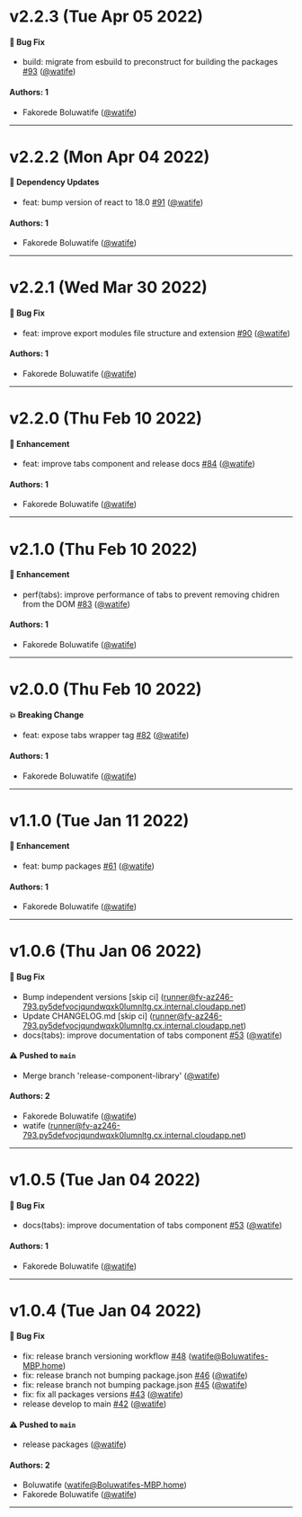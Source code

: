 # v2.2.3 (Tue Apr 05 2022)

#### 🐛 Bug Fix

- build: migrate from esbuild to preconstruct for building the packages [#93](https://github.com/watife/dorai-ui/pull/93) ([@watife](https://github.com/watife))

#### Authors: 1

- Fakorede Boluwatife ([@watife](https://github.com/watife))

---

# v2.2.2 (Mon Apr 04 2022)

#### 🔩 Dependency Updates

- feat: bump version of react to 18.0 [#91](https://github.com/watife/dorai-ui/pull/91) ([@watife](https://github.com/watife))

#### Authors: 1

- Fakorede Boluwatife ([@watife](https://github.com/watife))

---

# v2.2.1 (Wed Mar 30 2022)

#### 🐛 Bug Fix

- feat: improve export modules file structure and extension [#90](https://github.com/watife/dorai-ui/pull/90) ([@watife](https://github.com/watife))

#### Authors: 1

- Fakorede Boluwatife ([@watife](https://github.com/watife))

---

# v2.2.0 (Thu Feb 10 2022)

#### 🚀 Enhancement

- feat: improve tabs component and release docs [#84](https://github.com/watife/dorai-ui/pull/84) ([@watife](https://github.com/watife))

#### Authors: 1

- Fakorede Boluwatife ([@watife](https://github.com/watife))

---

# v2.1.0 (Thu Feb 10 2022)

#### 🚀 Enhancement

- perf(tabs): improve performance of tabs to prevent removing chidren from the DOM [#83](https://github.com/watife/dorai-ui/pull/83) ([@watife](https://github.com/watife))

#### Authors: 1

- Fakorede Boluwatife ([@watife](https://github.com/watife))

---

# v2.0.0 (Thu Feb 10 2022)

#### 💥 Breaking Change

- feat: expose tabs wrapper tag [#82](https://github.com/watife/dorai-ui/pull/82) ([@watife](https://github.com/watife))

#### Authors: 1

- Fakorede Boluwatife ([@watife](https://github.com/watife))

---

# v1.1.0 (Tue Jan 11 2022)

#### 🚀 Enhancement

- feat: bump packages [#61](https://github.com/watife/dorai-ui/pull/61) ([@watife](https://github.com/watife))

#### Authors: 1

- Fakorede Boluwatife ([@watife](https://github.com/watife))

---

# v1.0.6 (Thu Jan 06 2022)

#### 🐛 Bug Fix

- Bump independent versions \[skip ci\] (runner@fv-az246-793.py5defvocjqundwqxk0lumnltg.cx.internal.cloudapp.net)
- Update CHANGELOG.md \[skip ci\] (runner@fv-az246-793.py5defvocjqundwqxk0lumnltg.cx.internal.cloudapp.net)
- docs(tabs): improve documentation of tabs component [#53](https://github.com/watife/dorai-ui/pull/53) ([@watife](https://github.com/watife))

#### ⚠️ Pushed to `main`

- Merge branch 'release-component-library' ([@watife](https://github.com/watife))

#### Authors: 2

- Fakorede Boluwatife ([@watife](https://github.com/watife))
- watife (runner@fv-az246-793.py5defvocjqundwqxk0lumnltg.cx.internal.cloudapp.net)

---

# v1.0.5 (Tue Jan 04 2022)

#### 🐛 Bug Fix

- docs(tabs): improve documentation of tabs component [#53](https://github.com/watife/dorai-ui/pull/53) ([@watife](https://github.com/watife))

#### Authors: 1

- Fakorede Boluwatife ([@watife](https://github.com/watife))

---

# v1.0.4 (Tue Jan 04 2022)

#### 🐛 Bug Fix

- fix: release branch versioning workflow [#48](https://github.com/watife/dorai-ui/pull/48) (watife@Boluwatifes-MBP.home)
- fix: release branch not bumping package.json [#46](https://github.com/watife/dorai-ui/pull/46) ([@watife](https://github.com/watife))
- fix: release branch not bumping package.json [#45](https://github.com/watife/dorai-ui/pull/45) ([@watife](https://github.com/watife))
- fix: fix all packages versions [#43](https://github.com/watife/dorai-ui/pull/43) ([@watife](https://github.com/watife))
- release develop to main [#42](https://github.com/watife/dorai-ui/pull/42) ([@watife](https://github.com/watife))

#### ⚠️ Pushed to `main`

- release packages ([@watife](https://github.com/watife))

#### Authors: 2

- Boluwatife (watife@Boluwatifes-MBP.home)
- Fakorede Boluwatife ([@watife](https://github.com/watife))

---

